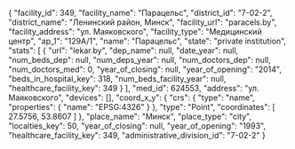 {
    "facility_id": 349,
    "facility_name": "Парацельс",
    "district_id": "7-02-2",
    "district_name": "Ленинский район, Минск",
    "facility_url": "paracels.by",
    "facility_address": "ул. Маяковского",
    "facility_type": "Медицинский центр",
    "ap_1": "129А\/1",
    "name": "Парацельс",
    "state": "private institution",
    "stats": [
        {
            "url": "lekar.by",
            "dep_name": null,
            "date_year": null,
            "num_beds_dep": null,
            "num_deps_year": null,
            "num_doctors_dep": null,
            "num_doctors_med": 0,
            "year_of_closing": null,
            "year_of_opening": "2014",
            "beds_in_hospital_key": 318,
            "num_beds_facility_year": null,
            "healthcare_facility_key": 349
        }
    ],
    "med_id": 624553,
    "address": "ул. Маяковского",
    "devices": [],
    "coord_x_y": {
        "crs": {
            "type": "name",
            "properties": {
                "name": "EPSG:4326"
            }
        },
        "type": "Point",
        "coordinates": [
            27.5756,
            53.8607
        ]
    },
    "place_name": "Минск",
    "place_type": "city",
    "localties_key": 50,
    "year_of_closing": null,
    "year_of_opening": "1993",
    "healthcare_facility_key": 349,
    "administrative_division_id": "7-02-2"
}